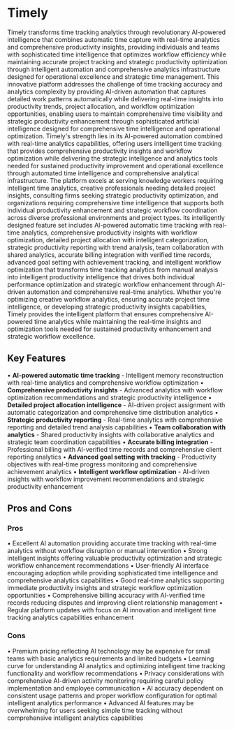 # Timely

Timely transforms time tracking analytics through revolutionary AI-powered intelligence that combines automatic time capture with real-time analytics and comprehensive productivity insights, providing individuals and teams with sophisticated time intelligence that optimizes workflow efficiency while maintaining accurate project tracking and strategic productivity optimization through intelligent automation and comprehensive analytics infrastructure designed for operational excellence and strategic time management. This innovative platform addresses the challenge of time tracking accuracy and analytics complexity by providing AI-driven automation that captures detailed work patterns automatically while delivering real-time insights into productivity trends, project allocation, and workflow optimization opportunities, enabling users to maintain comprehensive time visibility and strategic productivity enhancement through sophisticated artificial intelligence designed for comprehensive time intelligence and operational optimization. Timely's strength lies in its AI-powered automation combined with real-time analytics capabilities, offering users intelligent time tracking that provides comprehensive productivity insights and workflow optimization while delivering the strategic intelligence and analytics tools needed for sustained productivity improvement and operational excellence through automated time intelligence and comprehensive analytical infrastructure. The platform excels at serving knowledge workers requiring intelligent time analytics, creative professionals needing detailed project insights, consulting firms seeking strategic productivity optimization, and organizations requiring comprehensive time intelligence that supports both individual productivity enhancement and strategic workflow coordination across diverse professional environments and project types. Its intelligently designed feature set includes AI-powered automatic time tracking with real-time analytics, comprehensive productivity insights with workflow optimization, detailed project allocation with intelligent categorization, strategic productivity reporting with trend analysis, team collaboration with shared analytics, accurate billing integration with verified time records, advanced goal setting with achievement tracking, and intelligent workflow optimization that transforms time tracking analytics from manual analysis into intelligent productivity intelligence that drives both individual performance optimization and strategic workflow enhancement through AI-driven automation and comprehensive real-time analytics. Whether you're optimizing creative workflow analytics, ensuring accurate project time intelligence, or developing strategic productivity insights capabilities, Timely provides the intelligent platform that ensures comprehensive AI-powered time analytics while maintaining the real-time insights and optimization tools needed for sustained productivity enhancement and strategic workflow excellence.

## Key Features

• **AI-powered automatic time tracking** - Intelligent memory reconstruction with real-time analytics and comprehensive workflow optimization
• **Comprehensive productivity insights** - Advanced analytics with workflow optimization recommendations and strategic productivity intelligence
• **Detailed project allocation intelligence** - AI-driven project assignment with automatic categorization and comprehensive time distribution analytics
• **Strategic productivity reporting** - Real-time analytics with comprehensive reporting and detailed trend analysis capabilities
• **Team collaboration with analytics** - Shared productivity insights with collaborative analytics and strategic team coordination capabilities
• **Accurate billing integration** - Professional billing with AI-verified time records and comprehensive client reporting analytics
• **Advanced goal setting with tracking** - Productivity objectives with real-time progress monitoring and comprehensive achievement analytics
• **Intelligent workflow optimization** - AI-driven insights with workflow improvement recommendations and strategic productivity enhancement

## Pros and Cons

### Pros
• Excellent AI automation providing accurate time tracking with real-time analytics without workflow disruption or manual intervention
• Strong intelligent insights offering valuable productivity optimization and strategic workflow enhancement recommendations
• User-friendly AI interface encouraging adoption while providing sophisticated time intelligence and comprehensive analytics capabilities
• Good real-time analytics supporting immediate productivity insights and strategic workflow optimization opportunities
• Comprehensive billing accuracy with AI-verified time records reducing disputes and improving client relationship management
• Regular platform updates with focus on AI innovation and intelligent time tracking analytics capabilities enhancement

### Cons
• Premium pricing reflecting AI technology may be expensive for small teams with basic analytics requirements and limited budgets
• Learning curve for understanding AI analytics and optimizing intelligent time tracking functionality and workflow recommendations
• Privacy considerations with comprehensive AI-driven activity monitoring requiring careful policy implementation and employee communication
• AI accuracy dependent on consistent usage patterns and proper workflow configuration for optimal intelligent analytics performance
• Advanced AI features may be overwhelming for users seeking simple time tracking without comprehensive intelligent analytics capabilities